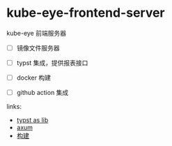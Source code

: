 # kube-eye-frontend-server
kube-eye 前端服务器
- [ ] 镜像文件服务器
- [ ] typst 集成，提供报表接口
- [ ] docker 构建
- [ ] github action 集成



links: 
 - [typst as lib](https://crates.io/crates/typst-as-lib)
 - [axum](https://github.com/tokio-rs/axum/blob/main/examples/static-file-server/src/main.rs)
 - [构建](https://docker.github.net.cn/language/rust/)
